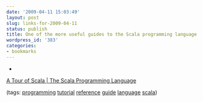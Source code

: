 ```yaml
---
date: '2009-04-11 15:03:49'
layout: post
slug: links-for-2009-04-11
status: publish
title: One of the more useful guides to the Scala programming language.
wordpress_id: '383'
categories:
- bookmarks
---
```


  *


[A Tour of Scala | The Scala Programming Language](http://www.scala-lang.org/node/104)


(tags: [programming](http://delicious.com/eob/programming) [tutorial](http://delicious.com/eob/tutorial) [reference](http://delicious.com/eob/reference) [guide](http://delicious.com/eob/guide) [language](http://delicious.com/eob/language) [scala](http://delicious.com/eob/scala))



